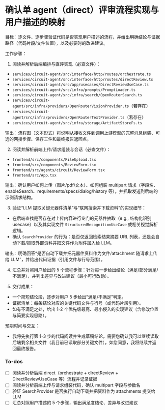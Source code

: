 <!-- aebf8523-f491-4740-8143-8c6281f752ab 4657dcaa-5266-4585-a1f2-b35c314be20c -->
# 确认单 agent（direct）评审流程实现与用户描述的映射

目标：逐文件、逐步骤验证代码是否实现用户描述的流程，并给出明确结论与证据路径（代码片段/文件位置），以及必要时的改进建议。

工作步骤：

1. 阅读并解析后端编排与直评实现（必查文件）：

- `services/circuit-agent/src/interface/http/routes/orchestrate.ts`
- `services/circuit-agent/src/interface/http/routes/directReview.ts`
- `services/circuit-agent/src/app/usecases/DirectReviewUseCase.ts`
- `services/circuit-agent/src/infra/prompts/PromptLoader.ts`
- `services/circuit-agent/src/infra/search/OpenRouterSearch.ts`
- `services/circuit-agent/src/infra/providers/OpenRouterVisionProvider.ts`（若存在）
- `services/circuit-agent/src/infra/providers/OpenRouterTextProvider.ts`（若存在）
- `services/circuit-agent/src/infra/storage/ArtifactStoreFs.ts`

输出：流程图（文本形式）将说明从接收文件到调用上游模型的完整消息组装、可选的网搜步骤、保存工件和最终报告返回点。

2. 阅读并解析前端上传/请求组装与会话（必查文件）：

- `frontend/src/components/FileUpload.tsx`
- `frontend/src/components/ReviewForm.tsx`
- `frontend/src/agents/circuit/ReviewForm.tsx`
- `frontend/src/App.tsx`

输出：确认用户如何上传（图片/pdf/文本）、如何组装 multipart 请求（字段名、enableSearch、requirements/specs/dialog/history 等），并抓取发送到后端的示例请求结构。

3. 验证“LLM 提取关键元器件清单”与“联网搜索并下载资料”的实现细节：

- 在后端查找是否存在对上传内容进行专门的元器件抽取（e.g., 结构化识别 usecase）以及其实现文件 `StructuredRecognitionUseCase` 或相关视觉解析逻辑。
- 确认 `SearchProvider` 的行为：是否仅返回检索结果摘要 URL 列表，还是会自动下载/抓取外部资料并把文件作为附件加入给 LLM。

输出：明确回答“是否自动下载并把元器件资料作为文件/attachment 随请求上传给 LLM”，并给出代码证据（引用文件与行号范围）。

4. 汇总并对照用户给出的 5 个流程步骤：针对每一步给出结论（满足/部分满足/不满足），并列出差异与改进建议（最小可行改动）。

5. 交付成果：

- 一个简短结论段，逐步对用户 5 步给出“满足/不满足”判定。
- 证据清单：每条结论对应的关键代码文件与行号（或代码片段引用）。
- 如有不满足之处，给出 1-2 个优先级最高、最小侵入的实现建议（含修改位置与简要实现思路）。

预期时间与交互：

- 我将先执行第 1-3 步的代码阅读并生成草稿结论。需要您确认我可以继续读取后端剩余相关文件（我目前已读取部分关键文件）。如您同意，我将继续并返回最终报告。

### To-dos

- [ ] 阅读并分析后端 direct（orchestrate + directReview + DirectReviewUseCase 等）流程并记录证据
- [ ] 阅读并分析前端上传与请求组装代码，确认 multipart 字段与参数名
- [ ] 验证 SearchProvider 是否执行自动下载并把资料作为 attachments 提交给 LLM
- [ ] 汇总对照用户描述的 5 个步骤，输出满足度结论、差异与改进建议
